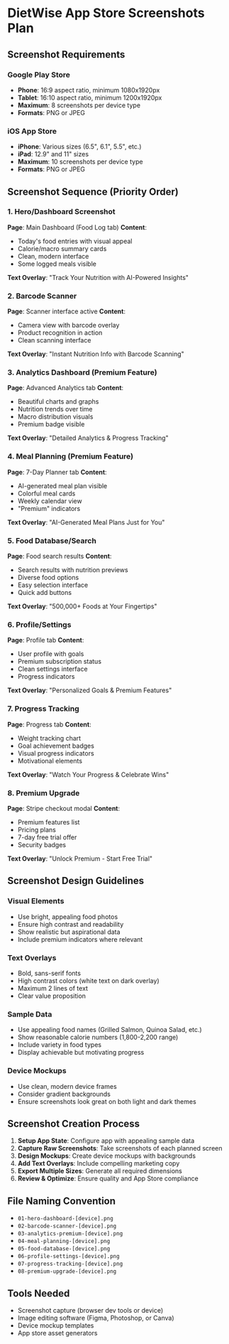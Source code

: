 # DietWise App Store Screenshots Plan

## Screenshot Requirements

### Google Play Store
- **Phone**: 16:9 aspect ratio, minimum 1080x1920px
- **Tablet**: 16:10 aspect ratio, minimum 1200x1920px  
- **Maximum**: 8 screenshots per device type
- **Formats**: PNG or JPEG

### iOS App Store
- **iPhone**: Various sizes (6.5", 6.1", 5.5", etc.)
- **iPad**: 12.9" and 11" sizes
- **Maximum**: 10 screenshots per device type
- **Formats**: PNG or JPEG

## Screenshot Sequence (Priority Order)

### 1. Hero/Dashboard Screenshot
**Page**: Main Dashboard (Food Log tab)
**Content**: 
- Today's food entries with visual appeal
- Calorie/macro summary cards
- Clean, modern interface
- Some logged meals visible

**Text Overlay**: "Track Your Nutrition with AI-Powered Insights"

### 2. Barcode Scanner
**Page**: Scanner interface active
**Content**:
- Camera view with barcode overlay
- Product recognition in action
- Clean scanning interface

**Text Overlay**: "Instant Nutrition Info with Barcode Scanning"

### 3. Analytics Dashboard (Premium Feature)
**Page**: Advanced Analytics tab
**Content**:
- Beautiful charts and graphs
- Nutrition trends over time
- Macro distribution visuals
- Premium badge visible

**Text Overlay**: "Detailed Analytics & Progress Tracking"

### 4. Meal Planning (Premium Feature)
**Page**: 7-Day Planner tab
**Content**:
- AI-generated meal plan visible
- Colorful meal cards
- Weekly calendar view
- "Premium" indicators

**Text Overlay**: "AI-Generated Meal Plans Just for You"

### 5. Food Database/Search
**Page**: Food search results
**Content**:
- Search results with nutrition previews
- Diverse food options
- Easy selection interface
- Quick add buttons

**Text Overlay**: "500,000+ Foods at Your Fingertips"

### 6. Profile/Settings
**Page**: Profile tab
**Content**:
- User profile with goals
- Premium subscription status
- Clean settings interface
- Progress indicators

**Text Overlay**: "Personalized Goals & Premium Features"

### 7. Progress Tracking
**Page**: Progress tab
**Content**:
- Weight tracking chart
- Goal achievement badges
- Visual progress indicators
- Motivational elements

**Text Overlay**: "Watch Your Progress & Celebrate Wins"

### 8. Premium Upgrade
**Page**: Stripe checkout modal
**Content**:
- Premium features list
- Pricing plans
- 7-day free trial offer
- Security badges

**Text Overlay**: "Unlock Premium - Start Free Trial"

## Screenshot Design Guidelines

### Visual Elements
- Use bright, appealing food photos
- Ensure high contrast and readability
- Show realistic but aspirational data
- Include premium indicators where relevant

### Text Overlays
- Bold, sans-serif fonts
- High contrast colors (white text on dark overlay)
- Maximum 2 lines of text
- Clear value proposition

### Sample Data
- Use appealing food names (Grilled Salmon, Quinoa Salad, etc.)
- Show reasonable calorie numbers (1,800-2,200 range)
- Include variety in food types
- Display achievable but motivating progress

### Device Mockups
- Use clean, modern device frames
- Consider gradient backgrounds
- Ensure screenshots look great on both light and dark themes

## Screenshot Creation Process

1. **Setup App State**: Configure app with appealing sample data
2. **Capture Raw Screenshots**: Take screenshots of each planned screen
3. **Design Mockups**: Create device mockups with backgrounds
4. **Add Text Overlays**: Include compelling marketing copy
5. **Export Multiple Sizes**: Generate all required dimensions
6. **Review & Optimize**: Ensure quality and App Store compliance

## File Naming Convention
- `01-hero-dashboard-[device].png`
- `02-barcode-scanner-[device].png`
- `03-analytics-premium-[device].png`
- `04-meal-planning-[device].png`
- `05-food-database-[device].png`
- `06-profile-settings-[device].png`
- `07-progress-tracking-[device].png`
- `08-premium-upgrade-[device].png`

## Tools Needed
- Screenshot capture (browser dev tools or device)
- Image editing software (Figma, Photoshop, or Canva)
- Device mockup templates
- App store asset generators